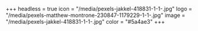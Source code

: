 +++
headless = true
icon = "/media/pexels-jakkel-418831-1-1-.jpg"
logo = "/media/pexels-matthew-montrone-230847-1179229-1-1-.jpg"
image = "/media/pexels-jakkel-418831-1-1-.jpg"
color = "#5a4ae3"
+++
